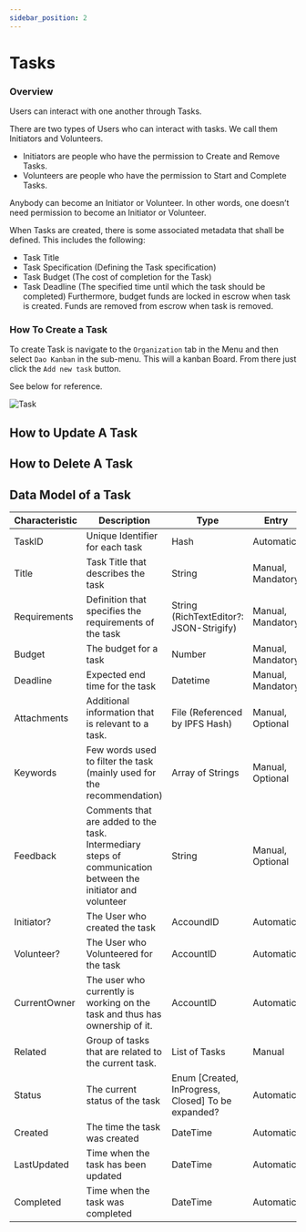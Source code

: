 ```yaml
---
sidebar_position: 2
---
```


# Tasks

### Overview
Users can interact with one another through Tasks.

There are two types of Users who can interact with tasks. We call them Initiators and Volunteers.

* Initiators are people who have the permission to Create and Remove Tasks.
* Volunteers are people who have the permission to Start and Complete Tasks.

Anybody can become an Initiator or Volunteer. In other words, one doesn’t need permission to become an Initiator or Volunteer.

When Tasks are created, there is some associated metadata that shall be defined. This includes the following:

* Task Title
* Task Specification (Defining the Task specification)
* Task Budget (The cost of completion for the Task)
* Task Deadline (The specified time until which the task should be completed)
Furthermore, budget funds are locked in escrow when task is created. Funds are removed from escrow when task is removed.

### How To Create a Task

To create Task is navigate to the `Organization` tab in the Menu and then select `Dao Kanban` in the sub-menu. This will a kanban Board. From there just click the `Add new task` button. 

See below for reference.

![Task](https://i.imgur.com/MGBufFQ.gif)


## How to Update A Task



## How to Delete A Task

## Data Model of a Task

| Characteristic | Description                                                                                                  | Type                                               | Entry             |
|----------------|--------------------------------------------------------------------------------------------------------------|----------------------------------------------------|-------------------|
| TaskID         | Unique Identifier for each task                                                                              | Hash                                               | Automatic         |
| Title          | Task Title that describes the task                                                                           | String                                             | Manual, Mandatory |
| Requirements   | Definition that specifies the requirements of the task                                                       | String (RichTextEditor?: JSON-Strigify)            | Manual, Mandatory |
| Budget         | The budget for a task                                                                                        | Number                                             | Manual, Mandatory |
| Deadline       | Expected end time for the task                                                                               | Datetime                                           | Manual, Mandatory |
| Attachments    | Additional information that is relevant to a task.                                                           | File (Referenced by IPFS Hash)                     | Manual, Optional  |
| Keywords       | Few words used to filter the task (mainly used for the recommendation)                                       | Array of Strings                                   | Manual, Optional  |
| Feedback       | Comments that are added to the task. Intermediary steps of communication between the initiator and volunteer | String                                             | Manual, Optional  |
| Initiator?     | The User who created the task                                                                                | AccoundID                                          | Automatic         |
| Volunteer?     | The User who Volunteered for the task                                                                        | AccountID                                          | Automatic         |
| CurrentOwner   | The user who currently is working on the task and thus has ownership of it.                                  | AccountID                                          | Automatic         |
| Related        | Group of tasks that are related to the current task.                                                         | List of Tasks                                      | Manual            |
| Status         | The current status of the task                                                                               | Enum [Created, InProgress, Closed] To be expanded? | Automatic         |
| Created        | The time the task was created                                                                                | DateTime                                           | Automatic         |
| LastUpdated    | Time when the task has been updated                                                                          | DateTime                                           | Automatic         |
| Completed      | Time when the task was completed                                                                             | DateTime                                           | Automatic         |